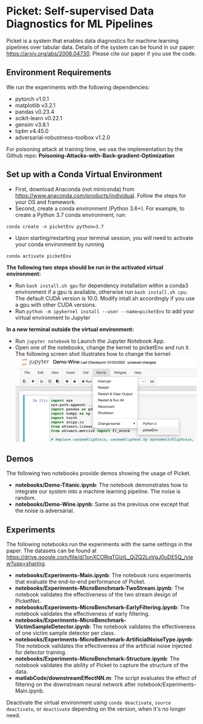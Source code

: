 # Picket:  Self-supervised Data Diagnostics for ML Pipelines
Picket is a system that enables data diagnostics for machine learning pipelines over tabular data. Details of the system can be found in our paper: https://arxiv.org/abs/2006.04730. Please cite our paper if you use the code.

## Environment Requirements
We run the experiments with the following dependencies:
* pytorch v1.0.1
* matplotlib v3.2.1
* pandas v0.23.4
* scikit-learn v0.22.1
* gensim v3.8.1
* tqdm v4.45.0
* adversarial-robustness-toolbox v1.2.0

For poisoning attack at training time, we use the implementation by the Github repo: **Poisoning-Attacks-with-Back-gradient-Optimization**

## Set up with a Conda Virtual Environment
* First, download Anaconda (not miniconda) from https://www.anaconda.com/products/individual. Follow the steps for your OS and framework.
* Second, create a conda environment (Python 3.6+). For example, to create a Python 3.7 conda environment, run:
```shell
conda create -n picketEnv python=3.7
```
* Upon starting/restarting your terminal session, you will need to activate your conda environment by running
```shell
conda activate picketEnv
```
**The following two steps should be run in the activated virtual environment:**
* Run `bash install.sh gpu` for dependency installation within a conda3 environment if a gpu is available, otherwise run `bash install.sh cpu`. The default CUDA version is 10.0. Modify intall.sh accordingly if you use a gpu with other CUDA versions.
* Run `python -m ipykernel install --user --name=picketEnv` to add your virtual environment to Jupyter

**In a new terminal outside the virtual environment:**
* Run `jupyter notebook` to Launch the Jupyter Notebook App.
* Open one of the notebooks, change the kernel to picketEnv and run it. The following screen shot illustrates how to change the kernel:
![Alt text](./changeKernel.png?raw=true "Change the kernel to picketEnv")

## Demos
The following two notebooks provide demos showing the usage of Picket.
* **notebooks/Demo-Titanic.ipynb**: The notebook demonstrates how to integrate our system into a machine learning pipeline. The noise is random.
* **notebooks/Demo-Wine.ipynb**: Same as the previous one except that the noise is adversarial.

## Experiments
The following notebooks run the experiments with the same settings in the paper. The datasets can be found at https://drive.google.com/file/d/1onXCORjgTGizlL_QjZQ2LoVgJ0uDE5Q_/view?usp=sharing.
* **notebooks/Experiments-Main.ipynb**: The notebook runs experiments that evaluate the end-to-end performance of Picket.
* **notebooks/Experiments-MicroBenchmark-TwoStream.ipynb**: The notebook validates the effectiveness of the two stream design of PicketNet.
* **notebooks/Experiments-MicroBenchmark-EarlyFiltering.ipynb**: The notebook validates the effectiveness of early filtering.
* **notebooks/Experiments-MicroBenchmark-VictimSampleDetector.ipynb**: The notebook validates the effectiveness of one victim sample detector per class.
* **notebooks/Experiments-MicroBenchmark-ArtificialNoiseType.ipynb**: The notebook validates the effectiveness of the artificial noise injected for detector training.
* **notebooks/Experiments-MicroBenchmark-Structure.ipynb**: The notebook validates the ability of Picket to capture the structure of the data.
* **matlabCode/downstreamEffectNN.m**: The script evaluates the effect of filtering on the downstream neural network after notebook/Experiments-Main.ipynb.

Deactivate the virtual environment using `conda deactivate`, `source deactivate`, or `deactivate` depending on the version, when it's no longer need.